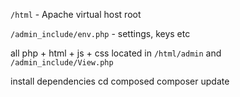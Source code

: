 `/html` - Apache virtual host root

`/admin_include/env.php` - settings, keys etc

all php + html + js + css located in `/html/admin` and `/admin_include/View.php`


install dependencies
	cd composed
	composer update

